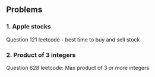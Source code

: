 
## Problems

### 1. Apple stocks

Question 121 leetcode - best time to buy and sell stock

### 2. Product of 3 integers

Question 628 leetcode: Max product of 3 or more integers

